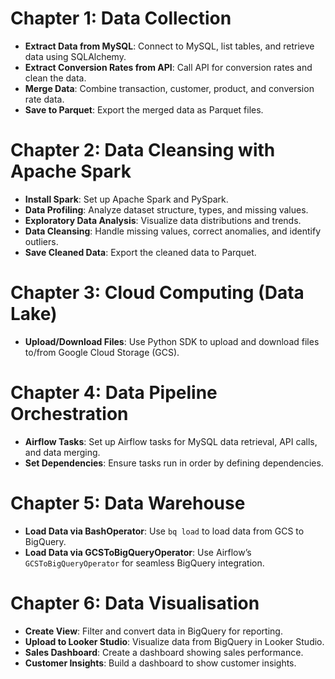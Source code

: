 # Chapter 1: Data Collection
- **Extract Data from MySQL**: Connect to MySQL, list tables, and retrieve data using SQLAlchemy.
- **Extract Conversion Rates from API**: Call API for conversion rates and clean the data.
- **Merge Data**: Combine transaction, customer, product, and conversion rate data.
- **Save to Parquet**: Export the merged data as Parquet files.

# Chapter 2: Data Cleansing with Apache Spark
- **Install Spark**: Set up Apache Spark and PySpark.
- **Data Profiling**: Analyze dataset structure, types, and missing values.
- **Exploratory Data Analysis**: Visualize data distributions and trends.
- **Data Cleansing**: Handle missing values, correct anomalies, and identify outliers.
- **Save Cleaned Data**: Export the cleaned data to Parquet.

# Chapter 3: Cloud Computing (Data Lake)
- **Upload/Download Files**: Use Python SDK to upload and download files to/from Google Cloud Storage (GCS).

# Chapter 4: Data Pipeline Orchestration
- **Airflow Tasks**: Set up Airflow tasks for MySQL data retrieval, API calls, and data merging.
- **Set Dependencies**: Ensure tasks run in order by defining dependencies.

# Chapter 5: Data Warehouse
- **Load Data via BashOperator**: Use `bq load` to load data from GCS to BigQuery.
- **Load Data via GCSToBigQueryOperator**: Use Airflow’s `GCSToBigQueryOperator` for seamless BigQuery integration.

# Chapter 6: Data Visualisation
- **Create View**: Filter and convert data in BigQuery for reporting.
- **Upload to Looker Studio**: Visualize data from BigQuery in Looker Studio.
- **Sales Dashboard**: Create a dashboard showing sales performance.
- **Customer Insights**: Build a dashboard to show customer insights.
